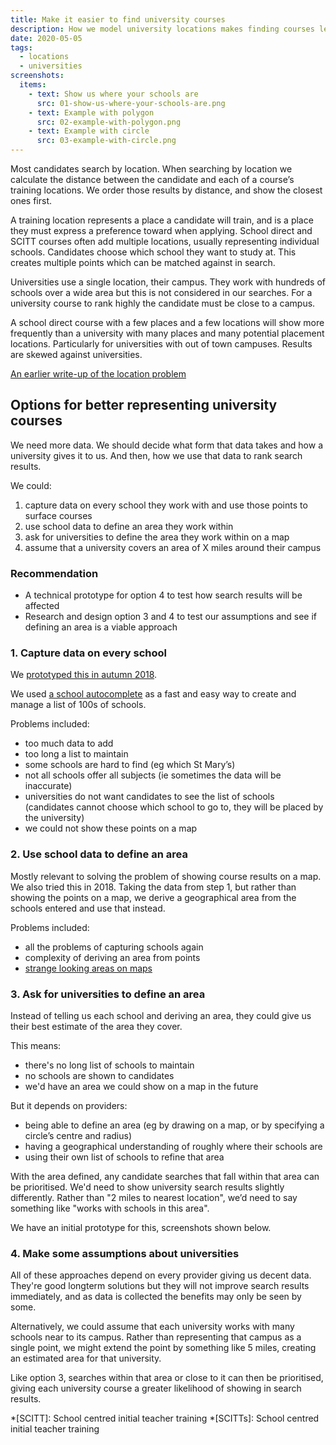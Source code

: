 ```yaml
---
title: Make it easier to find university courses
description: How we model university locations makes finding courses less likely
date: 2020-05-05
tags:
  - locations
  - universities
screenshots:
  items:
    - text: Show us where your schools are
      src: 01-show-us-where-your-schools-are.png
    - text: Example with polygon
      src: 02-example-with-polygon.png
    - text: Example with circle
      src: 03-example-with-circle.png
---
```


Most candidates search by location. When searching by location we calculate the distance between the candidate and each of a course’s training locations. We order those results by distance, and show the closest ones first.

A training location represents a place a candidate will train, and is a place they must express a preference toward when applying. School direct and SCITT courses often add multiple locations, usually representing individual schools. Candidates choose which school they want to study at. This creates multiple points which can be matched against in search.

Universities use a single location, their campus. They work with hundreds of schools over a wide area but this is not considered in our searches. For a university course to rank highly the candidate must be close to a campus.

A school direct course with a few places and a few locations will show more frequently than a university with many places and many potential placement locations. Particularly for universities with out of town campuses. Results are skewed against universities.

[An earlier write-up of the location problem](/publish-teacher-training-courses/the-location-problem)

## Options for better representing university courses

We need more data. We should decide what form that data takes and how a university gives it to us. And then, how we use that data to rank search results.

We could:

1. capture data on every school they work with and use those points to surface courses
2. use school data to define an area they work within
3. ask for universities to define the area they work within on a map
4. assume that a university covers an area of X miles around their campus

### Recommendation

- A technical prototype for option 4 to test how search results will be affected
- Research and design option 3 and 4 to test our assumptions and see if defining an area is a viable approach

### 1. Capture data on every school

We [prototyped this in autumn 2018](/find-teacher-training/maps-for-providers-with-many-partners).

We used [a school autocomplete](/publish-teacher-training-courses/schools-autocomplete) as a fast and easy way to create and manage a list of 100s of schools.

Problems included:

- too much data to add
- too long a list to maintain
- some schools are hard to find (eg which St Mary’s)
- not all schools offer all subjects (ie sometimes the data will be inaccurate)
- universities do not want candidates to see the list of schools (candidates cannot choose which school to go to, they will be placed by the university)
- we could not show these points on a map

### 2. Use school data to define an area

Mostly relevant to solving the problem of showing course results on a map. We also tried this in 2018. Taking the data from step 1, but rather than showing the points on a map, we derive a geographical area from the schools entered and use that instead.

Problems included:

- all the problems of capturing schools again
- complexity of deriving an area from points
- [strange looking areas on maps](/find-teacher-training/maps-for-providers-with-many-partners#outline-schools-and-ignore-outliers)

### 3. Ask for universities to define an area

Instead of telling us each school and deriving an area, they could give us their best estimate of the area they cover.

This means:

- there's no long list of schools to maintain
- no schools are shown to candidates
- we'd have an area we could show on a map in the future

But it depends on providers:

- being able to define an area (eg by drawing on a map, or by specifying a circle’s centre and radius)
- having a geographical understanding of roughly where their schools are
- using their own list of schools to refine that area

With the area defined, any candidate searches that fall within that area can be prioritised. We'd need to show university search results slightly differently. Rather than "2 miles to nearest location", we’d need to say something like "works with schools in this area".

We have an initial prototype for this, screenshots shown below.

### 4. Make some assumptions about universities

All of these approaches depend on every provider giving us decent data. They're good longterm solutions but they will not improve search results immediately, and as data is collected the benefits may only be seen by some.

Alternatively, we could assume that each university works with many schools near to its campus. Rather than representing that campus as a single point, we might extend the point by something like 5 miles, creating an estimated area for that university.

Like option 3, searches within that area or close to it can then be prioritised, giving each university course a greater likelihood of showing in search results.

*[SCITT]: School centred initial teacher training
*[SCITTs]: School centred initial teacher training
